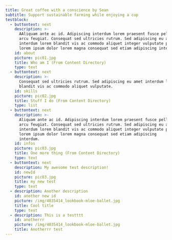 ```yaml
---
title: Great coffee with a conscience by Sean
subtitle: Support sustainable farming while enjoying a cup
testblock:
  - buttontext: next
    description: >-
      AAliquam ante ac id. Adipiscing interdum lorem praesent fusce pellentesque
      arcu feugiat. Consequat sed ultricies rutrum. Sed adipiscing eu amet
      interdum lorem blandit vis ac commodo aliquet integer vulputate phasellus
      lorem ipsum dolor lorem magna consequat sed etiam adipiscing interdum.
    id: about
    picture: pic01.jpg
    title: Who am I (From Content Directory)
    type: text
  - buttontext: next
    description: >-
      Consequat sed ultricies rutrum. Sed adipiscing eu amet interdum lorem
      blandit vis ac commodo aliquet vulputate.
    id: skills
    picture: pic02.jpg
    title: Stuff I do (From Content Directory)
    type: list
  - buttontext: next
    description: >-
      Aliquam ante ac id. Adipiscing interdum lorem praesent fusce pellentesque
      arcu feugiat. Consequat sed ultricies rutrum. Sed adipiscing eu amet
      interdum lorem blandit vis ac commodo aliquet integer vulputate phasellus
      lorem ipsum dolor lorem magna consequat sed etiam adipiscing
      interdum.            
    id: infos
    picture: pic03.jpg
    title: One more thing (From Content Directory)
    type: text
  - buttontext: next
    description: My awesome test description!
    id: newId
    picture: pic03.jpg
    title: my new test
    type: text
  - description: Another description
    id: another new id
    picture: /img/4035414_lookbook-mloe-ballet.jpg
    title: Cool title
    type: text
  - description: This is a testttt
    id: anotherrr
    picture: /img/4035414_lookbook-mloe-ballet.jpg
    title: Anotherrr test
---
```


